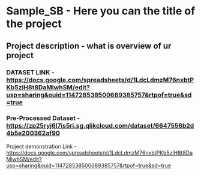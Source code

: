 # Sample_SB - Here you can the title of the project
## Project description - what is overview of ur project

### DATASET LINK - **https://docs.google.com/spreadsheets/d/1LdcLdmzM76nxbtPKb5zlH8t8DaMiwhSM/edit?usp=sharing&ouid=114728538500689385757&rtpof=true&sd=true**
### Pre-Processed Dataset - https://zp25ryj6l7is5ri.sg.qlikcloud.com/dataset/6647556b2d4b5e200362af90

Project demonstration Link - https://docs.google.com/spreadsheets/d/1LdcLdmzM76nxbtPKb5zlH8t8DaMiwhSM/edit?usp=sharing&ouid=114728538500689385757&rtpof=true&sd=true
